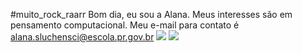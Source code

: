 #muito_rock_raarr
Bom dia, eu sou a Alana.
Meus interesses são em pensamento computacional.
Meu e-mail para contato é alana.sluchensci@escola.pr.gov.br
<img src="g.shields.io/badge/Scratch-4D97FF?style=for-the-badge&logo=Scratch&logoColor=white">
<img src="https://img.shields.io/badge/JavaScript-323330?style=for-the-badge&logo=javascript&logoColor=F7DF1E">

